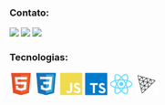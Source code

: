 ### Contato:

<div>
<a href="https://www.linkedin.com/in/s1lviuz/" target="_blank"><img src="https://img.shields.io/badge/-LinkedIn-%230077B5?style=for-the-badge&logo=linkedin&logoColor=white" target="_blank"></a>
<a href="discordapp.com/users/186968868013473792" target="_blank"><img src="https://img.shields.io/badge/Discord-7289DA?style=for-the-badge&logo=discord&logoColor=white"></a>
<a href = "mailto:silviojraraujo@gmail.com"><img src="https://img.shields.io/badge/Gmail-D14836?style=for-the-badge&logo=gmail&logoColor=white" target="_blank](https://img.shields.io/badge/Gmail-D14836?style=for-the-badge&logo=gmail&logoColor=white"></a>   
</div>

### Tecnologias:

<div>
 <picture>
  <img align="center" alt="HTML" width="40" src="https://raw.githubusercontent.com/devicons/devicon/master/icons/html5/html5-original.svg"/>
 </picture>
 <picture>
  <img align="center" alt="CSS" width="40" src="https://raw.githubusercontent.com/devicons/devicon/master/icons/css3/css3-original.svg"/>
 </picture>
 <picture>
  <img align="center" width="40" src="https://raw.githubusercontent.com/devicons/devicon/master/icons/javascript/javascript-plain.svg"/>
 </picture>
 <picture>
  <img align="center" alt="Ts" width="40" src="https://raw.githubusercontent.com/devicons/devicon/master/icons/typescript/typescript-original.svg"/>
 </picture>
 <picture>
  <img align="center" alt="React" width="40" src="https://raw.githubusercontent.com/devicons/devicon/master/icons/react/react-original.svg"/>
 </picture>
 <picture>
  <img align="center" alt="Threejs" width="40" src="https://raw.githubusercontent.com/devicons/devicon/master/icons/threejs/threejs-original.svg"/>
 </picture>
</div>

